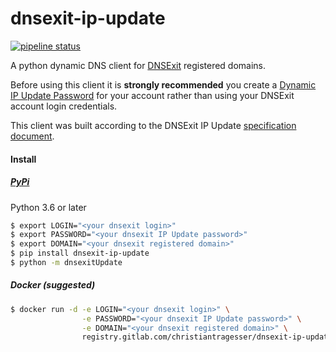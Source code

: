 # dnsexit-ip-update
[![pipeline status](https://gitlab.com/christianTragesser/dnsexit-ip-update/badges/master/pipeline.svg)](https://gitlab.com/christianTragesser/dnsexit-ip-update/commits/master)

A python dynamic DNS client for [DNSExit](https://www.dnsexit.com/) registered domains.

Before using this client it is **strongly recommended** you create a [Dynamic IP Update Password](https://www.dnsexit.com/Direct.sv?cmd=userProfilePwIP) for your account rather than using your DNSExit account login credentials.

This client was built according to the DNSExit IP Update [specification document](http://downloads.dnsexit.com/ipUpdateDev.doc).

#### Install
##### [PyPi](https://pypi.org/project/dnsexit-ip-update/)
Python 3.6 or later
```sh
$ export LOGIN="<your dnsexit login>"
$ export PASSWORD="<your dnsexit IP Update password>"
$ export DOMAIN="<your dnsexit registered domain>"
$ pip install dnsexit-ip-update
$ python -m dnsexitUpdate
```
##### Docker (suggested)
```sh
$ docker run -d -e LOGIN="<your dnsexit login>" \
                -e PASSWORD="<your dnsexit IP Update password>" \
                -e DOMAIN="<your dnsexit registered domain>" \
                registry.gitlab.com/christiantragesser/dnsexit-ip-update
```
